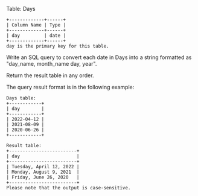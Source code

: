 Table: Days

```
+-------------+------+
| Column Name | Type |
+-------------+------+
| day         | date |
+-------------+------+
day is the primary key for this table.
```


Write an SQL query to convert each date in Days into a string formatted as "day_name, month_name day, year".

Return the result table in any order.

The query result format is in the following example:


```
Days table:
+------------+
| day        |
+------------+
| 2022-04-12 |
| 2021-08-09 |
| 2020-06-26 |
+------------+

Result table:
+-------------------------+
| day                     |
+-------------------------+
| Tuesday, April 12, 2022 |
| Monday, August 9, 2021  |
| Friday, June 26, 2020   |
+-------------------------+
Please note that the output is case-sensitive.
```
